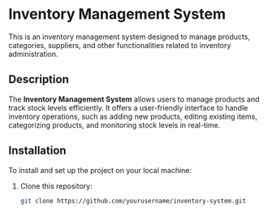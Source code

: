# Inventory Management System

This is an inventory management system designed to manage products, categories, suppliers, and other functionalities related to inventory administration.


## Description

The **Inventory Management System** allows users to manage products and track stock levels efficiently. It offers a user-friendly interface to handle inventory operations, such as adding new products, editing existing items, categorizing products, and monitoring stock levels in real-time.

## Installation

To install and set up the project on your local machine:

1. Clone this repository:
   ```bash
   git clone https://github.com/yourusername/inventory-system.git

